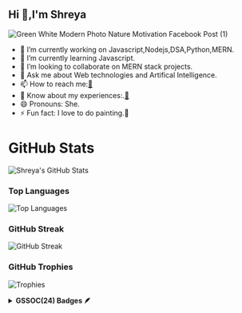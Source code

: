## Hi 👋,I'm Shreya 




![Green White Modern Photo Nature Motivation Facebook Post (1)](https://github.com/user-attachments/assets/e35864ba-60e1-49ef-883a-4f5aec7aeabf)
- 🔭 I’m currently working on Javascript,Nodejs,DSA,Python,MERN.
- 🌱 I’m currently learning Javascript.
- 👯 I’m looking to collaborate on MERN stack projects.
- 💬 Ask me about Web technologies and Artifical Intelligence.
- 📫 How to reach me:[📧](mailto:shreyasupe510@gmail.com)
- 📄 Know about my experiences:.[📄](https://drive.google.com/file/d/1KAmuBEmvU60zzEtDZqI7_Jr2YSKr5sk6/view?usp=sharing)
- 😄 Pronouns: She.
- ⚡ Fun fact: I love to do painting.🎨





# GitHub Stats

![Shreya's GitHub Stats](https://github-readme-stats.vercel.app/api?username=shreyasupe35&show_icons=true&hide_title=true&count_private=true&theme=blue-green)

### Top Languages
![Top Languages](https://github-readme-stats.vercel.app/api/top-langs/?username=shreyasupe35&layout=compact&theme=blue-green)

### GitHub Streak
![GitHub Streak](https://github-readme-streak-stats.herokuapp.com/?user=shreyasupe35&theme=blue-green)

### GitHub Trophies
![Trophies](https://github-profile-trophy.vercel.app/?username=shreyasupe35&theme=onedark)





<details>	
 <summary><b>GSSOC(24) Badges 🪶</b></summary><br>
<div style='display:flex; align-items:center; gap: 10px;' align='center'><a href="https://gssoc.girlscript.tech/leaderboard">
<img src="https://raw.githubusercontent.com/GSSoC24/Postman-Challenge/main/docs/assets/Postman%20White.png" width="100px" height="100px" />
  
</div>
</details>




